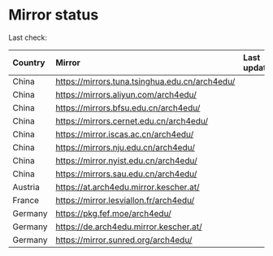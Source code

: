 <script src="./time.js"></script>
# Mirror status
Last check: <script type="text/javascript">localize(1702329340.652469);</script>

|Country|Mirror|Last update|
|:------|:-----|:----------|
|China|https://mirrors.tuna.tsinghua.edu.cn/arch4edu/|<script type="text/javascript">localize(1702319565);</script>|
|China|https://mirrors.aliyun.com/arch4edu/|<script type="text/javascript">localize(1702276466);</script>|
|China|https://mirrors.bfsu.edu.cn/arch4edu/|<script type="text/javascript">localize(1702276466);</script>|
|China|https://mirrors.cernet.edu.cn/arch4edu/|<script type="text/javascript">localize(1702276466);</script>|
|China|https://mirror.iscas.ac.cn/arch4edu/|<script type="text/javascript">localize(1702276466);</script>|
|China|https://mirrors.nju.edu.cn/arch4edu/|<script type="text/javascript">localize(1702232965);</script>|
|China|https://mirror.nyist.edu.cn/arch4edu/|<script type="text/javascript">localize(1702319565);</script>|
|China|https://mirrors.sau.edu.cn/arch4edu/|<script type="text/javascript">localize(1702319565);</script>|
|Austria|https://at.arch4edu.mirror.kescher.at/|<script type="text/javascript">localize(1702319565);</script>|
|France|https://mirror.lesviallon.fr/arch4edu/|<script type="text/javascript">localize(1702276466);</script>|
|Germany|https://pkg.fef.moe/arch4edu/|<script type="text/javascript">localize(1702319565);</script>|
|Germany|https://de.arch4edu.mirror.kescher.at/|<script type="text/javascript">localize(1702319565);</script>|
|Germany|https://mirror.sunred.org/arch4edu/|<script type="text/javascript">localize(1702319565);</script>|

<script src="./tablefilter/tablefilter.js"></script>
<script src="./table.js"></script>